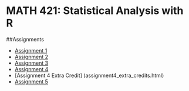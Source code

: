 # MATH 421: Statistical Analysis with R

##Assignments

- [Assignment 1](Assignment1MATH421.html)
- [Assignment 2](Assignment2.html)
- [Assignment 3](assignment3.html)
- [Assignment 4](assignment4.html)
- [Assignment 4 Extra Credit] (assignment4_extra_credits.html)
- [Assignment 5](assignment5.html)







